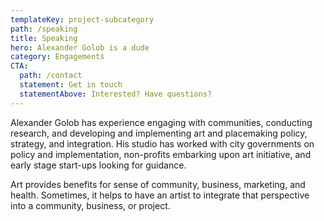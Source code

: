 ```yaml
---
templateKey: project-subcategory
path: /speaking
title: Speaking
hero: Alexander Golob is a dude
category: Engagements
CTA:
  path: /contact
  statement: Get in touch
  statementAbove: Interested? Have questions?
---
```


Alexander Golob has experience engaging with communities, conducting research, and developing and implementing art and placemaking policy, strategy, and integration. His studio has worked with city governments on policy and implementation, non-profits embarking upon art initiative, and early stage start-ups looking for guidance.

Art provides benefits for sense of community, business, marketing, and health. Sometimes, it helps to have an artist to integrate that perspective into a community, business, or project.
